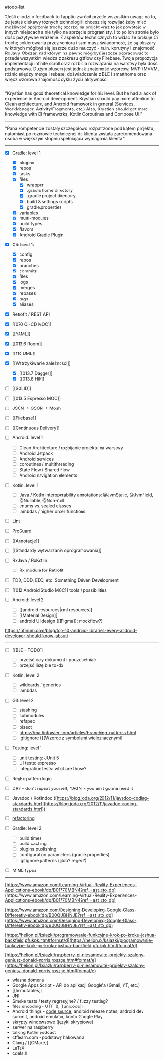 #todo-list 

"Jeśli chodzi o feedback to Tapptic zwrócił przede wszystkim uwagę na to, że jesteś ciekawy różnych technologii i chcesz się rozwijać żeby mieć możliwość spojrzenia trochę szerzej na projekt oraz to jak powstaje w innych miejscach a nie tylko na sprzęcie programisty. I to po ich stronie było dość pozytywne wrażenie. Z aspektów technicznych to widać że brakuje Ci trochę pokierowania przez seniora i sam masz świadomość, że są obszary w których mógłbyś się jeszcze dużo nauczyć - m.in. korutyny i znajomość RxJavy. Obszar, nad którym na pewno mógłbyś jeszcze popracować to przede wszystkim wiedza z zakresu gitflow czy Firebase. Twoja propozycja implementacji infinite scroll oraz rozbicia rozwiązania na warstwy była dość podstawowa. Dużym plusem jest jednak znajomość wzorców, MVP i MVVM, różnic między merge i rebase, doświadczenie z BLE i smarthome oraz wręcz wzorowa znajomość cyklu życia aktywności

---
"Krystian has good theoretical knowledge for his level. But he had a lack of experience in Android development. Krystian should pay more attention to Clean architecture, and Android framework in general (Services, WorkManager, Activity/Fragments, etc.) Also, Krystian should get more knowledge with DI frameworks, Kotlin Coroutines and Compose UI."

---
"Pana kompetencje zostały szczegółowo rozpatrzone pod kątem projektu, natomiast po rozmowie technicznej do klienta została zarekomendowana osoba w większym stopniu spełniająca wymagania klienta."

---

- [x] Gradle: level 1
	- [x] plugins
	- [x] repos
	- [x] tasks
	- [x] files
		- [x] wrapper
		- [x] .gradle home directory
		- [x] .gradle project directory
		- [x] build & settings scripts
		- [x] gradle.properties
	- [x] variables
	- [x] multi-modules
	- [x] build types
	- [x] flavors
	- [x] Android Gradle Plugin
- [x] Git: level 1:
	- [x] config
	- [x] repos
	- [x] branches
	- [x] commits
	- [x] files
	- [x] logs
	- [x] merges
	- [x] rebases
	- [x] tags
	- [x] aliases
- [x] Retrofit / REST API
- [x] [[070 CI-CD MOC]]
- [x] [[YAML]]
- [x] [[013.6 Room]]
- [x] [[110 UML]]
- [x] [[Wstrzykiwanie zależności]]
	- [x] [[013.7 Dagger]]
	- [x] [[013.8 Hilt]]
- [ ] [[SOLID]]
- [ ] [[013.5 Espresso MOC]]
- [ ] JSON -> GSON -> Moshi
- [ ] [[Firebase]]
- [ ] [[Continuous Delivery]]
- [ ] Android: level 1
	- [ ] Clean Architecture / rozbijanie projektu na warstwy
	- [ ] Android Jetpack
	- [ ] Android services
	- [ ] coroutines / multithreading
	- [ ] State Flow / Shared Flow
	- [ ] Android navigation elements
- [ ] Kotlin: level 1
	- [ ] Java / Kotlin interoperability annotations: @JvmStatic, @JvmField, @Nullable, @Non-null
	- [ ] enums vs. sealed classes
	- [ ] lambdas / higher order functions
- [ ] Lint
- [ ] ProGuard
- [ ] [[Annotacje]]
- [ ] [[Standardy wytwarzania oprogramowania]]
- [ ] RxJava / RxKotlin
	- [ ] Rx module for Retrofit
- [ ] TDD, DDD, EDD, etc. Something Driven Development

- [ ] [[012 Android Studio MOC]] tools / possibilities
- [ ] Android: level 2
	- [ ] [[android resources|xml resources]]
	- [ ] [[Material Design]]
	- [ ] android UI design ([[Figma]]; mockflow?)

https://infinum.com/blog/top-10-android-libraries-every-android-developer-should-know-about/

---

- [ ] [[BLE - TODO]]
	- [ ] przejść cały dokument i pouzupełniać
	- [ ] przejść listę ble to-do
- [ ] Kotlin: level 2
	- [ ] wildcards / generics
	- [ ] lambdas
- [ ] Git: level 2
	- [ ] stashing
	- [ ] submodules
	- [ ] refspec
	- [ ] bisect
	- [ ] https://martinfowler.com/articles/branching-patterns.html
	- [ ] .gitignore i [[Wzorce z symbolami wieloznacznymi]]
- [ ] Testing: level 1
	- [ ] unit testing: JUnit 5
	- [ ] UI tests: espresso
	- [ ] integration tests: what are those?
- [ ] RegEx pattern logic
- [ ] DRY - don't repeat yourself, YAGNI - you ain't gonna need it
- [ ] Javadoc / Kotlindoc ([https://blog.joda.org/2012/11/javadoc-coding-standards.html](https://blog.joda.org/2012/11/javadoc-coding-standards.html))
- [ ] [refactoring](https://refactoring.guru/refactoring)
- [ ] Gradle: level 2
	- [ ] build times
	- [ ] build caching
	- [ ] plugins publishing
	- [ ] configuration parameters (gradle.properties)
	- [ ] .gitignore patterns (glob? regex?)
- [ ] MIME types


---

[https://www.amazon.com/Learning-Virtual-Reality-Experiences-Applications-ebook/dp/B01770MBN4?ref_=ast_sto_dp](https://www.amazon.com/Learning-Virtual-Reality-Experiences-Applications-ebook/dp/B01770MBN4?ref_=ast_sto_dp)

[https://www.amazon.com/Designing-Developing-Google-Glass-Differently-ebook/dp/B00QUBHNJE?ref_=ast_sto_dp](https://www.amazon.com/Designing-Developing-Google-Glass-Differently-ebook/dp/B00QUBHNJE?ref_=ast_sto_dp)

[https://helion.pl/ksiazki/programowanie-funkcyjne-krok-po-kroku-joshua-backfield,pfukpk.htm#format/d](https://helion.pl/ksiazki/programowanie-funkcyjne-krok-po-kroku-joshua-backfield,pfukpk.htm#format/d)

[https://helion.pl/ksiazki/raspberry-pi-niesamowite-projekty-szalony-geniusz-donald-norris,rpszge.htm#format/e](https://helion.pl/ksiazki/raspberry-pi-niesamowite-projekty-szalony-geniusz-donald-norris,rpszge.htm#format/e)

- własna domena
- Google Apps Script - API do aplikacji Google'a (Gmail, YT, etc.)
- [[Immutables]]
- JNI
- Smoke tests / testy regresyjne? / fuzzy testing?
- files encoding - UTF-8, [[unicode]]
- Android things - [code source](cs.android.com), android release notes, android dev summit, android emulator,  konto Google Play
- skrypty windowsowe (języki skryptowe)
- serwer na raspberry
- talking Kotlin podcast
- ctflearn.com - podstawy hakowania
- Clang / [[CMake]]
- LaTeX
- cdefs.h